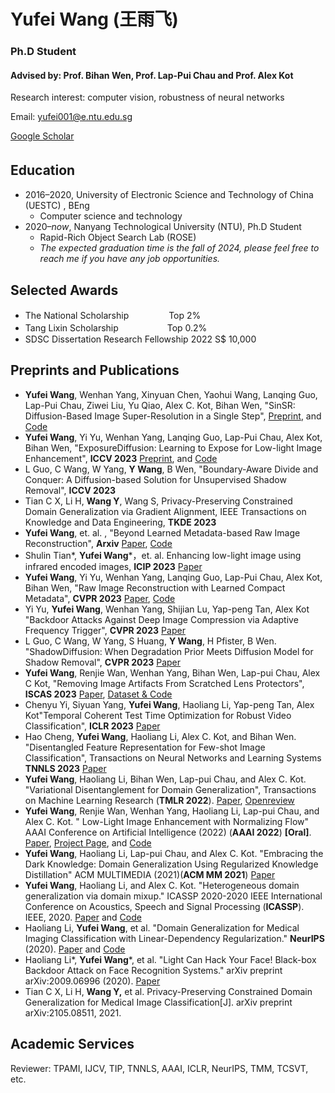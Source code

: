 # Yufei Wang (王雨飞)
### Ph.D Student
#### Advised by: Prof. Bihan Wen, Prof. Lap-Pui Chau and Prof. Alex Kot
Research interest: computer vision, robustness of neural networks

Email: yufei001@e.ntu.edu.sg

[Google Scholar](https://scholar.google.com/citations?user=jLd1l_sAAAAJ)
## Education　
- 2016–2020,  University of Electronic Science and Technology of China (UESTC) , BEng
  - Computer science and technology
- 2020–*now*,  Nanyang Technological University (NTU), Ph.D Student
  - Rapid-Rich Object Search Lab (ROSE) 
  - *The expected graduation time is the fall of 2024, please feel free to reach me if you have any job opportunities.*

## Selected Awards
- The National Scholarship 　　　　                Top 2% 
- Tang Lixin Scholarship 　　　　　                Top 0.2% 
- SDSC Dissertation Research Fellowship 2022     S$ 10,000
 
## Preprints and Publications
- **Yufei Wang**, Wenhan Yang, Xinyuan Chen, Yaohui Wang, Lanqing Guo, Lap-Pui Chau, Ziwei Liu, Yu Qiao, Alex C. Kot, Bihan Wen, "SinSR: Diffusion-Based Image Super-Resolution in a Single Step", [Preprint](https://raw.githubusercontent.com/wyf0912/SinSR/main/main.pdf), and [Code](https://github.com/wyf0912/SinSR)
- **Yufei Wang**, Yi Yu, Wenhan Yang, Lanqing Guo, Lap-Pui Chau, Alex Kot, Bihan Wen, "ExposureDiffusion: Learning to Expose for Low-light Image Enhancement", **ICCV 2023** [Preprint](https://arxiv.org/pdf/2307.07710.pdf), and [Code](https://github.com/wyf0912/ExposureDiffusion)
- L Guo, C Wang, W Yang, **Y Wang**, B Wen, "Boundary-Aware Divide and Conquer: A Diffusion-based Solution for Unsupervised Shadow Removal", **ICCV 2023**
- Tian C X, Li H, **Wang Y**, Wang S, Privacy-Preserving Constrained Domain Generalization via Gradient Alignment, IEEE Transactions on Knowledge and Data Engineering, **TKDE 2023**
- **Yufei Wang**, et. al. , "Beyond Learned Metadata-based Raw Image Reconstruction", **Arxiv** [Paper](https://arxiv.org/pdf/2306.12058.pdf), [Code](https://github.com/wyf0912/R2LCM)
- Shulin Tian\*, **Yufei Wang**\*，et. al. Enhancing low-light image using infrared encoded images, **ICIP 2023** [Paper](https://arxiv.org/pdf/2307.04122.pdf)
- **Yufei Wang**, Yi Yu, Wenhan Yang, Lanqing Guo, Lap-Pui Chau, Alex Kot, Bihan Wen, "Raw Image Reconstruction with Learned Compact Metadata", **CVPR 2023** [Paper](https://arxiv.org/pdf/2302.12995.pdf), [Code](https://github.com/wyf0912/R2LCM)
- Yi Yu, **Yufei Wang**, Wenhan Yang, Shijian Lu, Yap-peng Tan, Alex Kot "Backdoor Attacks Against Deep Image Compression via Adaptive Frequency Trigger", **CVPR 2023** [Paper](https://openaccess.thecvf.com/content/CVPR2023/papers/Tan_Backdoor_Attacks_Against_Deep_Image_Compression_via_Adaptive_Frequency_Trigger_CVPR_2023_paper.pdf)
- L Guo, C Wang, W Yang, S Huang, **Y Wang**, H Pfister, B Wen. "ShadowDiffusion: When Degradation Prior Meets Diffusion Model for Shadow Removal", **CVPR 2023** [Paper](https://arxiv.org/pdf/2212.04711.pdf)
- **Yufei Wang**, Renjie Wan, Wenhan Yang, Bihan Wen, Lap-pui Chau, Alex C Kot, "Removing Image Artifacts From Scratched Lens Protectors", **ISCAS 2023** [Paper](https://arxiv.org/pdf/2302.05746.pdf), [Dataset \& Code](https://github.com/wyf0912/flare-removal)
- Chenyu Yi, Siyuan Yang, **Yufei Wang**, Haoliang Li, Yap-peng Tan, Alex Kot"Temporal Coherent Test Time Optimization for Robust Video Classification", **ICLR 2023** [Paper](https://openreview.net/forum?id=-t4D61w4zvQ)
- Hao Cheng, **Yufei Wang**, Haoliang Li, Alex C. Kot, and Bihan Wen. "Disentangled Feature Representation for Few-shot Image Classification", Transactions on Neural Networks and Learning Systems **TNNLS 2023** [Paper](https://arxiv.org/pdf/2109.12548.pdf)
- **Yufei Wang**, Haoliang Li, Bihan Wen, Lap-pui Chau, and Alex C. Kot. "Variational Disentanglement for Domain Generalization", Transactions on Machine Learning Research (**TMLR 2022**).  [Paper](https://arxiv.org/pdf/2109.05826.pdf), [Openreview](https://openreview.net/forum?id=fudOtITMIZ)
- **Yufei Wang**, Renjie Wan, Wenhan Yang, Haoliang Li, Lap-pui Chau, and Alex C. Kot. "	Low-Light Image Enhancement with Normalizing Flow" AAAI Conference on Artificial Intelligence (2022) (**AAAI 2022**) **[Oral]**.  [Paper](https://arxiv.org/pdf/2109.05923.pdf), [Project Page](https://wyf0912.github.io/LLFlow/), and [Code](https://github.com/wyf0912/LLFlow)
- **Yufei Wang**, Haoliang Li, Lap-pui Chau, and Alex C. Kot. "Embracing the Dark Knowledge: Domain Generalization Using Regularized Knowledge Distillation" ACM MULTIMEDIA (2021)(**ACM MM 2021**) [Paper](https://arxiv.org/pdf/2107.02629.pdf)
- **Yufei Wang**, Haoliang Li, and Alex C. Kot. "Heterogeneous domain generalization via domain mixup." ICASSP 2020-2020 IEEE International Conference on Acoustics, Speech and Signal Processing (**ICASSP**). IEEE, 2020. [Paper](https://arxiv.org/pdf/2009.05448.pdf) and [Code](https://github.com/wyf0912/MIXALL)
- Haoliang Li, **Yufei Wang**, et al. "Domain Generalization for Medical Imaging Classification with Linear-Dependency Regularization." **NeurIPS** (2020). [Paper](https://arxiv.org/pdf/2009.12829.pdf) and [Code](https://github.com/wyf0912/LDDG)
- Haoliang Li*, **Yufei Wang***,  et al. "Light Can Hack Your Face! Black-box Backdoor Attack on Face Recognition Systems." arXiv preprint arXiv:2009.06996 (2020). [Paper](https://arxiv.org/pdf/2009.06996.pdf)
- Tian C X, Li H, **Wang Y,** et al. Privacy-Preserving Constrained Domain Generalization for Medical Image Classification[J]. arXiv preprint arXiv:2105.08511, 2021.

## Academic Services
Reviewer: TPAMI, IJCV, TIP, TNNLS, AAAI, ICLR, NeurIPS, TMM, TCSVT, etc.
